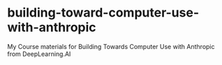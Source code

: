# building-toward-computer-use-with-anthropic
My Course materials for Building Towards Computer Use with Anthropic from DeepLearning.AI
